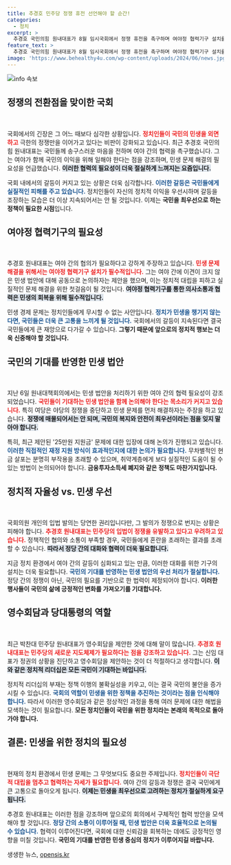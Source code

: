```yaml
---
title: 추경호 민주당 정쟁 휴전 선언해야 할 순간!
categories:
  - 정치
excerpt: >
  추경호 국민의힘 원내대표가 8월 임시국회에서 정쟁 휴전을 촉구하며 여야정 협력기구 설치를 제안했다. 그는 극한 대립에 대한 반성과 민생 법안 논의 필요성을 강조하며, 민주당의 입장 정리를 요청했다.
feature_text: >
  추경호 국민의힘 원내대표가 8월 임시국회에서 정쟁 휴전을 촉구하며 여야정 협력기구 설치를 제안했다. 그는 극한 대립에 대한 반성과 민생 법안 논의 필요성을 강조하며, 민주당의 입장 정리를 요청했다.
image: 'https://www.behealthy4u.com/wp-content/uploads/2024/06/news.jpg'
---
```


<p><img src="https://www.behealthy4u.com/wp-content/uploads/2024/06/news.jpg" alt="info 속보" /></p>

<h2 data-ke-size="size26">정쟁의 전환점을 맞이한 국회</h2>

<p data-ke-size="size16">&nbsp;</p>

<p>국회에서의 긴장은 그 어느 때보다 심각한 상황입니다. <b><span style="color: #ee2323;">정치인들이 국민의 민생을 외면하고</span></b> 극한의 정쟁만을 이어가고 있다는 비판이 강화되고 있습니다. 최근 추경호 국민의힘 원내대표는 국민들께 송구스러운 마음을 전하며 여야 간의 협력을 촉구했습니다. 그는 여야가 함께 국민의 이익을 위해 일해야 한다는 점을 강조하며, 민생 문제 해결의 필요성을 언급했습니다. <b><span style="background-color: #21538527;">이러한 협력의 필요성이 더욱 절실하게 느껴지는 요즘입니다.</span></b> </p>

<p>국회 내에서의 갈등이 커지고 있는 상황은 더욱 심각합니다. <b><span style="color: #1a5490;">이러한 갈등은 국민들에게 실질적인 피해를 주고 있습니다.</span></b> 정치인들이 자신의 정치적 이익을 우선시하며 갈등을 조장하는 모습은 더 이상 지속되어서는 안 될 것입니다. 이제는 <b>국민을 최우선으로 하는 정책이 필요한 시점</b>입니다.</p>

<h2 data-ke-size="size26">여야정 협력기구의 필요성</h2>

<p data-ke-size="size16">&nbsp;</p>

<p>추경호 원내대표는 여야 간의 협의가 필요하다고 강하게 주장하고 있습니다. <b><span style="color: #ee2323;">민생 문제 해결을 위해서는 여야정 협력기구 설치가 필수적입니다.</span></b> 그는 여야 간에 이견이 크지 않은 민생 법안에 대해 공동으로 논의하자는 제안을 했으며, 이는 정치적 대립을 피하고 실질적인 문제 해결을 위한 첫걸음이 될 것입니다. <b><span style="background-color: #21538527;">여야정 협력기구를 통한 의사소통과 협력은 민생의 회복을 위해 필수적입니다.</span></b></p>

<p>민생 경제 문제는 정치인들에게 무시할 수 없는 사안입니다. <b><span style="color: #1a5490;">정치가 민생을 챙기지 않는다면, 국민들은 더욱 큰 고통을 느끼게 될 것입니다.</span></b> 국회에서의 갈등이 지속된다면 결국 국민들에게 큰 재앙으로 다가갈 수 있습니다. <b>그렇기 때문에 앞으로의 정치적 행보는 더욱 신중해야 할 것입니다.</b></p>

<h2 data-ke-size="size26">국민의 기대를 반영한 민생 법안</h2>

<p data-ke-size="size16">&nbsp;</p>

<p>지난 6일 원내대책회의에서는 민생 법안을 처리하기 위한 여야 간의 협력 필요성이 강조되었습니다. <b><span style="color: #ee2323;">국민들이 기대하는 민생 법안을 함께 논의해야 한다는 목소리가 커지고 있습니다.</span></b> 특히 여당은 야당의 정쟁을 중단하고 민생 문제를 먼저 해결하자는 주장을 하고 있습니다. <b><span style="background-color: #21538527;">정쟁에 매몰되어서는 안 되며, 국민의 복지와 안전이 최우선이라는 점을 잊지 말아야 합니다.</span></b></p>

<p>특히, 최근 제안된 '25만원 지원금' 문제에 대한 입장에 대해 논의가 진행되고 있습니다. <b><span style="color: #1a5490;">이러한 직접적인 재정 지원 방식이 효과적인지에 대한 논의가 필요합니다.</span></b> 무차별적인 현금 살포는 분명히 부작용을 초래할 수 있으며, 취약계층에게 보다 실질적인 도움이 될 수 있는 방법이 논의되어야 합니다. <b>금융투자소득세 폐지와 같은 정책도 마찬가지입니다.</b></p>

<h2 data-ke-size="size26">정치적 자율성 vs. 민생 우선</h2>

<p data-ke-size="size16">&nbsp;</p>

<p>국회의원 개인의 입법 발의는 당연한 권리입니다만, 그 발의가 정쟁으로 번지는 상황은 피해야 합니다. <b><span style="color: #ee2323;">추경호 원내대표는 민주당의 입법이 정쟁을 유발하고 있다고 우려하고 있습니다.</span></b> 정책적인 협의와 소통이 부족할 경우, 국민들에게 혼란을 초래하는 결과를 초래할 수 있습니다. <b><span style="background-color: #21538527;">따라서 정당 간의 대화와 협력이 더욱 필요합니다.</span></b></p>

<p>지금 정치 환경에서 여야 간의 갈등이 심화되고 있는 만큼, 이러한 대화를 위한 기구의 설치는 더욱 필요합니다. <b><span style="color: #1a5490;">국민의 기대를 반영하는 민생 법안의 우선 처리가 절실합니다.</span></b> 정당 간의 정쟁이 아닌, 국민의 필요를 기반으로 한 법력이 제정되어야 합니다. <b>이러한 행사들이 국민의 삶에 긍정적인 변화를 가져오기를 기대합니다.</b></p>

<h2 data-ke-size="size26">영수회담과 당대통령의 역할</h2>

<p data-ke-size="size16">&nbsp;</p>

<p>최근 박찬대 민주당 원내대표가 영수회담을 제안한 것에 대해 말이 많습니다. <b><span style="color: #ee2323;">추경호 원내대표는 민주당의 새로운 지도체제가 필요하다는 점을 강조하고 있습니다.</span></b> 그는 신임 대표가 정권의 상황을 진단하고 영수회담을 제안하는 것이 더 적절하다고 생각합니다. <b><span style="background-color: #21538527;">이와 같은 정치적 리더십은 모든 국민이 기대하는 바입니다.</span></b></p>

<p>정치적 리더십의 부재는 정책 이행의 불확실성을 키우고, 이는 결국 국민의 불안을 증가시킬 수 있습니다. <b><span style="color: #1a5490;">국회의 역할이 민생을 위한 정책을 추진하는 것이라는 점을 인식해야 합니다.</span></b> 따라서 이러한 영수회담과 같은 정상적인 과정을 통해 여러 문제에 대한 해법을 모색하는 것이 필요합니다. <b>모든 정치인들이 국민을 위한 정치라는 본래의 목적으로 돌아가야 합니다.</b></p>

<h2 data-ke-size="size26">결론: 민생을 위한 정치의 필요성</h2>

<p data-ke-size="size16">&nbsp;</p>

<p>현재의 정치 환경에서 민생 문제는 그 무엇보다도 중요한 주제입니다. <b><span style="color: #ee2323;">정치인들이 극단적 대립을 멈추고 협력하는 자세가 필요합니다.</span></b> 여야 간의 갈등과 정쟁은 결국 국민에게 큰 고통으로 돌아오게 됩니다. <b><span style="background-color: #21538527;">이제는 민생을 최우선으로 고려하는 정치가 절실하게 요구됩니다.</span></b></p>

<p>추경호 원내대표는 이러한 점을 강조하며 앞으로의 회의에서 구체적인 협력 방안을 모색해야 할 것입니다. <b><span style="color: #1a5490;">정당 간의 소통이 이루어질 때, 민생 법안은 더욱 효율적으로 논의될 수 있습니다.</span></b> 협력이 이루어진다면, 국회에 대한 신뢰감을 회복하는 데에도 긍정적인 영향을 미칠 것입니다. <b>국민의 기대를 반영한 민생 중심의 정치가 이루어지길 바랍니다.</b></p>
생생한 뉴스, <a href="https://opensis.kr" rel="dofollow">opensis.kr</a>



